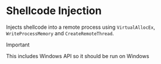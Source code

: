 # Shellcode Injection

Injects shellcode into a remote process using `VirtualAllocEx`, `WriteProcessMemory` and `CreateRemoteThread`.

> [!IMPORTANT]
> This includes Windows API so it should be run on Windows
